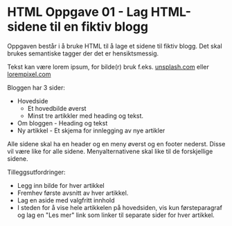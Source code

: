 # HTML Oppgave 01 - Lag HTML-sidene til en fiktiv blogg

Oppgaven består i å bruke HTML til å lage et sidene til fiktiv blogg. Det skal brukes semantiske tagger der det er hensiktsmessig.

Tekst kan være lorem ipsum, for bilde(r) bruk f.eks. [unsplash.com](https://unsplash.com/) eller [lorempixel.com](http://lorempixel.com/)

Bloggen har 3 sider:
* Hovedside 
  * Et hovedbilde øverst
  * Minst tre artikkler med heading og tekst.
* Om bloggen - Heading og tekst
* Ny artikkel - Et skjema for innlegging av nye artikler

Alle sidene skal ha en header og en meny øverst og en footer nederst. Disse vil være like for alle sidene. Menyalternativene skal like til de forskjellige sidene.

Tilleggsutfordringer:
* Legg inn bilde for hver artikkel
* Fremhev første avsnitt av hver artikkel.
* Lag en aside med valgfritt innhold
* I steden for å vise hele artikkelen på hovedsiden, vis kun førsteparagraf og lag en "Les mer" link som linker til separate sider for hver artikkel.
